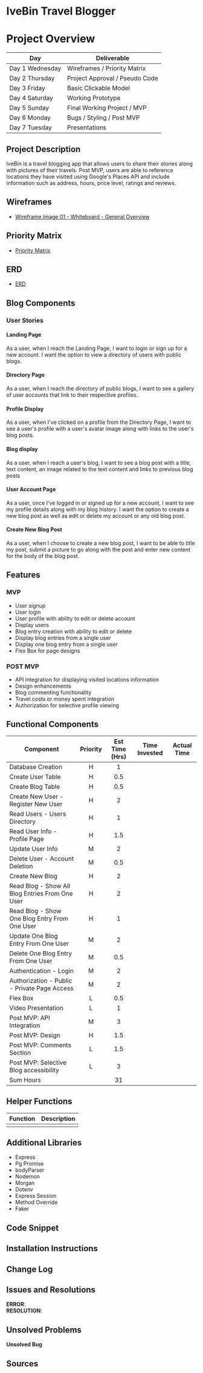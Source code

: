 # IveBin Travel Blogger

# Project Overview

| Day | Deliverable |
| ------------ | ------------- |
|   Day 1 Wednesday |   Wireframes / Priority Matrix    |
|   Day 2 Thursday  |   Project Approval / Pseudo Code  |
|   Day 3 Friday    |   Basic Clickable Model   |
|   Day 4 Saturday  |   Working Prototype   |
|   Day 5 Sunday    |   Final Working Project / MVP |
|   Day 6 Monday    |   Bugs / Styling / Post MVP   |
|   Day 7 Tuesday   |   Presentations   |

## Project Description
IveBin is a travel blogging app that allows users to share their stories along with pictures of their travels. Post MVP, users are able to reference locations they have visited using Google's Places API and include information such as address, hours, price level, ratings and reviews.

## Wireframes
* [Wireframe Image 01 - Whiteboard - General Overview](http://res.cloudinary.com/dk1cgfxkn/image/upload/v1524070206/Wire_Frame_001.jpg)


## Priority Matrix
* [Priority Matrix](https://res.cloudinary.com/dk1cgfxkn/image/upload/v1524073211/Priority_Matrix.jpg)

## ERD
* [ERD](https://res.cloudinary.com/dk1cgfxkn/image/upload/v1524083951/Project_2_ERD.jpg)

## Blog Components

### User Stories


#### Landing Page

As a user, when I reach the Landing Page, I want to login or sign up for a new account. I want the option to view a directory of users with public blogs.

#### Directory Page

As a user, when I reach the directory of public blogs, I want to see a gallery of user accounts that link to their respective profiles.

#### Profile Display

As a user, when I've clicked on a profile from the Directory Page, I want to see a user's profile with a user's avatar image along with links to the user's blog posts.

#### Blog display

As a user, when I reach a user's blog, I want to see a blog post with a title, text content, an image related to the text content and links to previous blog posts

#### User Account Page

As a user, once I've logged in or signed up for a new account, I want to see my profile details along with my blog history. I want the option to create a new blog post as well as edit or delete my account or any old blog post.

#### Create New Blog Post

As a user, when I choose to create a new blog post, I want to be able to title my post, submit a picture to go along with the post and enter new content for the body of the blog post.

## Features

### MVP
*   User signup
*   User login
*   User profile with ability to edit or delete account
*   Display users
*   Blog entry creation with ability to edit or delete
*   Display blog entries from a single user
*   Display one blog entry from a single user
*   Flex Box for page designs

### POST MVP
*   API integration for displaying visited locations information
*   Design enhancements
*   Blog commenting functionality
*   Travel costs or money spent integration
*   Authorization for selective profile viewing


## Functional Components
|   Component   |   Priority    |   Est Time (Hrs)  |   Time Invested   |   Actual Time |
|   --- |   :---:   |   :---:   |   :---:   |   :---:   |
|   Database Creation   |   H   |   1   |       |       |
|   Create User Table   |   H   |   0.5 |       |       |
|   Create Blog Table   |   H   |   0.5 |       |       |
|   Create New User - Register New User |   H   |   2   |       |       |
|   Read Users - Users Directory    |   H   |   1   |       |       |
|   Read User Info - Profile Page   |   H   |   1.5 |       |       |
|   Update User Info    |   M   |   2   |       |       |
|   Delete User - Account Deletion  |   M   |   0.5 |       |       |
|   Create New Blog |   H   |   2   |       |       |
|   Read Blog - Show All Blog Entries From One User |   H   |   2   |       |       |
|   Read Blog - Show One Blog Entry From One User   |   H   |   1   |       |       |
|   Update One Blog Entry From One User |   M   |   2   |       |       |
|   Delete One Blog Entry From One User |   M   |   0.5 |       |       |
|   Authentication - Login  |   M   |   2   |       |       |
|   Authorization - Public - Private Page Access    |   M   |   2   |       |       |
|   Flex Box    |   L   |   0.5 |       |       |
|   Video Presentation  |   L   |   1   |       |       |
|   Post MVP: API Integration   |   M   |   3   |       |       |
|   Post MVP: Design    |   H   |   1.5 |       |       |
|   Post MVP: Comments Section  |   L   |   1.5 |       |       |
|   Post MVP: Selective Blog accessibility  |   L   |   3   |       |       |
|   Sum Hours   |       |   31  |       |       |

## Helper Functions

| Function | Description | 
| --- | :---: |  
|  |  |

## Additional Libraries

* Express
* Pg Promise
* bodyParser
* Nodemon
* Morgan
* Dotenv
* Express Session
* Method Override
* Faker

## Code Snippet

## Installation Instructions

## Change Log


## Issues and Resolutions

**ERROR**:                          
**RESOLUTION**: 

## Unsolved Problems

**Unsolved Bug**


## Sources


